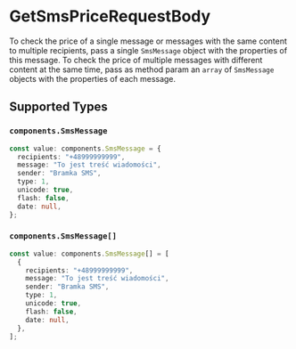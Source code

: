# GetSmsPriceRequestBody

To check the price of a single message or messages with the same content to multiple recipients, pass a single `SmsMessage` object with the properties of this message. To check the price of multiple messages with different content at the same time, pass as method param an `array` of `SmsMessage` objects with the properties of each message.


## Supported Types

### `components.SmsMessage`

```typescript
const value: components.SmsMessage = {
  recipients: "+48999999999",
  message: "To jest treść wiadomości",
  sender: "Bramka SMS",
  type: 1,
  unicode: true,
  flash: false,
  date: null,
};
```

### `components.SmsMessage[]`

```typescript
const value: components.SmsMessage[] = [
  {
    recipients: "+48999999999",
    message: "To jest treść wiadomości",
    sender: "Bramka SMS",
    type: 1,
    unicode: true,
    flash: false,
    date: null,
  },
];
```

